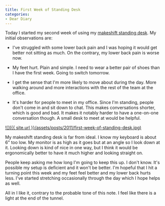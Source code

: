 ```yaml
---
title: First Week of Standing Desk
categories:
- Dear Diary
---
```


Today I started my second week of using my [makeshift standing desk](/thingelstad/standing-desk-trial). My initial observations are:



  * I've struggled with some lower back pain and I was hoping it would get better not sitting as much. On the contrary, my lower back pain is worse now.


  * My feet hurt. Plain and simple. I need to wear a better pair of shoes than I have the first week. Going to switch tomorrow.


  * I get the sense that I'm more likely to move about during the day. More walking around and more interactions with the rest of the team at the office.


  * It's harder for people to meet in my office. Since I'm standing, people don't come in and sit down to chat. This makes conversations shorter, which is good and bad. It makes it notably harder to have a one-on-one conversation though. A small desk to meet at would be helpful.

[![]({{ site.url }}/assets/posts/2011/first-week-of-standing-desk.jpg)](http://thingelstad.com/s/standing-desk-trial/photo13-3/img)

My makeshift standing desk is far from ideal. I know my keyboard is about 6" too low. My monitor is as high as it goes but at an angle so I look down at it. Looking down is kind of nice in one way, but I think it would be ergonomically better to have it much higher and looking straight on.

People keep asking me how long I'm going to keep this up. I don't know. It's possible my setup is deficient and it won't be better. I'm hopeful that I hit a turning point this week and my feet feel better and my lower back hurts less. I've started stretching occasionally through the day which I hope helps as well.

All in I like it, contrary to the probable tone of this note. I feel like there is a light at the end of the tunnel.
